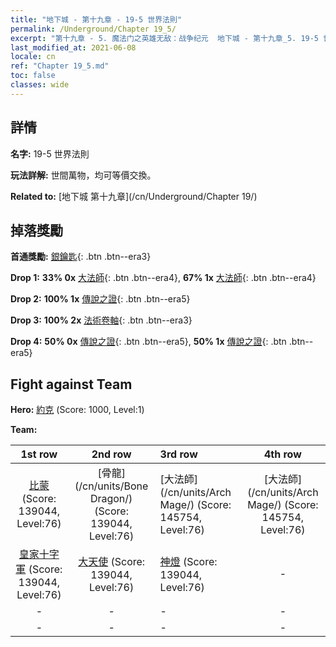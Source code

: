```yaml
---
title: "地下城 - 第十九章 - 19-5 世界法則"
permalink: /Underground/Chapter 19_5/
excerpt: "第十九章 - 5. 魔法门之英雄无敌：战争纪元  地下城 - 第十九章_5. 19-5 世界法則"
last_modified_at: 2021-06-08
locale: cn
ref: "Chapter 19_5.md"
toc: false
classes: wide
---
```


## 詳情

 **名字:** 19-5 世界法則

 **玩法詳解:**       世間萬物，均可等價交換。

 **Related to:** [地下城 第十九章](/cn/Underground/Chapter 19/)

## 掉落獎勵

 **首通獎勵:** [銀鑰匙](/cn/Items/con_693/){: .btn .btn--era3}

 **Drop 1:** **33% 0x** [大法師](/cn/Items/unt_238/){: .btn .btn--era4}, **67% 1x** [大法師](/cn/Items/unt_238/){: .btn .btn--era4}

 **Drop 2:** **100% 1x** [傳說之證](/cn/Items/mat_74/){: .btn .btn--era5}

 **Drop 3:** **100% 2x** [法術卷軸](/cn/Items/con_694/){: .btn .btn--era3}

 **Drop 4:** **50% 0x** [傳說之證](/cn/Items/mat_67/){: .btn .btn--era5}, **50% 1x** [傳說之證](/cn/Items/mat_67/){: .btn .btn--era5}


## Fight against Team
 **Hero:** [約克](/cn/heroes/Yog/) (Score: 1000, Level:1)

 **Team:**


  | 1st row | 2nd row | 3rd row | 4th row |
  |:----:|:----:|:----|:----:|
  | [比蒙](/cn/units/Behemoth/) (Score: 139044, Level:76)  | [骨龍](/cn/units/Bone Dragon/) (Score: 139044, Level:76)  | [大法師](/cn/units/Arch Mage/) (Score: 145754, Level:76)  | [大法師](/cn/units/Arch Mage/) (Score: 145754, Level:76)  |
  | [皇家十字軍](/cn/units/Swordsman/) (Score: 139044, Level:76)  | [大天使](/cn/units/Angel/) (Score: 139044, Level:76)  | [神燈](/cn/units/Genie/) (Score: 139044, Level:76)  | - |
  | - | - | - | - |
  | - | - | - | - |


